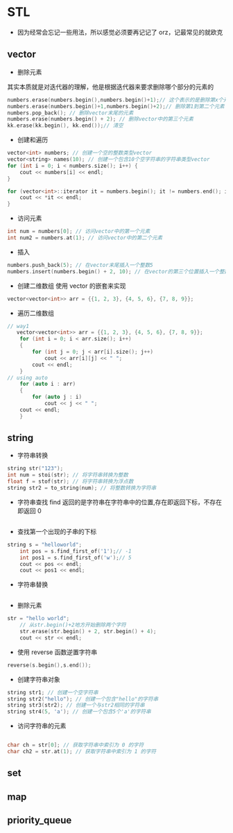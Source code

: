 # STL

- 因为经常会忘记一些用法，所以感觉必须要再记记了 orz，记最常见的就欧克

## vector

- 删除元素

其实本质就是对迭代器的理解，他是根据迭代器来要求删除哪个部分的元素的

```C++ {.line-numbers}
numbers.erase(numbers.begin(),numbers.begin()+1);// 这个表示的是删除第x个开始到第几个的元素，比如这个是第一个元素
numbers.erase(numbers.begin()+1,numbers.begin()+2);// 删除第1到第二个元素
numbers.pop_back(); // 删除vector末尾的元素
numbers.erase(numbers.begin() + 2); // 删除vector中的第三个元素
kk.erase(kk.begin(), kk.end());// 清空
```

- 创建和遍历

```C++ {.line-numbers}
vector<int> numbers; // 创建一个空的整数类型vector
vector<string> names(10); // 创建一个包含10个空字符串的字符串类型vector
for (int i = 0; i < numbers.size(); i++) {
    cout << numbers[i] << endl;
}

for (vector<int>::iterator it = numbers.begin(); it != numbers.end(); it++) {
    cout << *it << endl;
}

```

- 访问元素

```C++ {.line-numbers}
int num = numbers[0]; // 访问vector中的第一个元素
int num2 = numbers.at(1); // 访问vector中的第二个元素

```

- 插入

```C++ {.line-numbers}
numbers.push_back(5); // 在vector末尾插入一个整数5
numbers.insert(numbers.begin() + 2, 10); // 在vector的第三个位置插入一个整数10

```

- 创建二维数组
  使用 vector 的嵌套来实现

```C++ {.line-numbers}
vector<vector<int>> arr = {{1, 2, 3}, {4, 5, 6}, {7, 8, 9}};
```

- 遍历二维数组

```C++ {.line-numbers}
// way1
   vector<vector<int>> arr = {{1, 2, 3}, {4, 5, 6}, {7, 8, 9}};
    for (int i = 0; i < arr.size(); i++)
    {
        for (int j = 0; j < arr[i].size(); j++)
            cout << arr[i][j] << " ";
        cout << endl;
    }
// using auto
    for (auto i : arr)
    {
        for (auto j : i)
            cout << j << " ";
    cout << endl;
    }
```

## string

- 字符串转换

```C++ {.line-numbers}
string str("123");
int num = stoi(str); // 将字符串转换为整数
float f = stof(str); // 将字符串转换为浮点数
string str2 = to_string(num); // 将整数转换为字符串
```

- 字符串查找
  find 返回的是字符串在字符串中的位置,存在即返回下标，不存在即返回 0

```C++ {.line-numbers}

```

- 查找第一个出现的子串的下标

```C++ {.line-numbers}
string s = "helloworld";
    int pos = s.find_first_of('1');// -1
    int pos1 = s.find_first_of('w');// 5
    cout << pos << endl;
    cout << pos1 << endl;
```

- 字符串替换

```C++ {.line-numbers}

```

- 删除元素

```C++ {.line-numbers}
str = "hello world";
	// 从str.begin()+2地方开始删除两个字符
	str.erase(str.begin() + 2, str.begin() + 4);
	cout << str << endl;
```

- 使用 reverse 函数逆置字符串

```C++ {.line-numbers}
reverse(s.begin(),s.end());
```

- 创建字符串对象

```C++ {.line-numbers}
string str1; // 创建一个空字符串
string str2("hello"); // 创建一个包含"hello"的字符串
string str3(str2); // 创建一个与str2相同的字符串
string str4(5, 'a'); // 创建一个包含5个'a'的字符串
```

- 访问字符串的元素

```C++ {.line-numbers}

char ch = str[0]; // 获取字符串中索引为 0 的字符
char ch2 = str.at(1); // 获取字符串中索引为 1 的字符
```

## set

## map

## priority_queue
